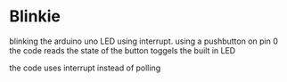 # Blinkie
blinking the arduino uno LED using interrupt.
using a pushbutton on pin 0
the code reads the state of the button
toggels the built in LED

the code uses interrupt instead of polling 
